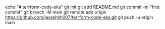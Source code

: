 echo "# terrform-code-eks"
git init
git add README.md
git commit -m "first commit"
git branch -M main
git remote add origin https://github.com/jayeshkh007/terrform-code-eks.git
git push -u origin main
